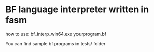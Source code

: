 # BF language interpreter written in fasm

how to use:
bf_interp_win64.exe yourprogram.bf

You can find sample bf programs in tests/ folder